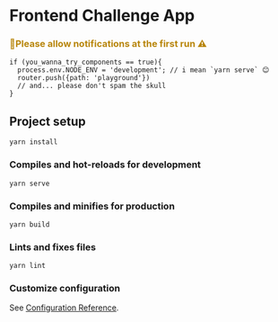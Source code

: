 # Frontend Challenge App

### <span style="color: darkgoldenrod">📢Please allow notifications at the first run ⚠</span>

```
if (you_wanna_try_components == true){
  process.env.NODE_ENV = 'development'; // i mean `yarn serve` 😊
  router.push({path: 'playground'})
  // and... please don't spam the skull
}
```

## Project setup
```
yarn install
```

### Compiles and hot-reloads for development
```
yarn serve
```

### Compiles and minifies for production
```
yarn build
```

### Lints and fixes files
```
yarn lint
```

### Customize configuration
See [Configuration Reference](https://cli.vuejs.org/config/).
